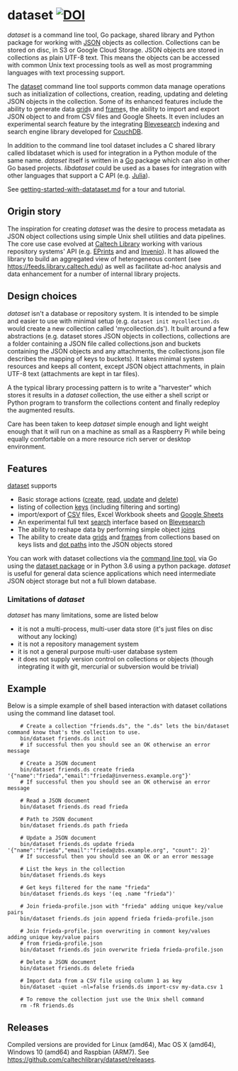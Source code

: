 
# dataset   [![DOI](https://data.caltech.edu/badge/79394591.svg)](https://data.caltech.edu/badge/latestdoi/79394591)

_dataset_ is a command line tool, Go package, shared library and Python package for working with [JSON](https://en.wikipedia.org/wiki/JSON) objects as collection. Collections can be stored on disc, in S3 or Google Cloud Storage.
JSON objects are stored in collections as plain UTF-8 text. This means the objects can be accessed with common Unix text processing tools as well as
most programming languages with text processing support. 

The [dataset](docs/dataset.html) command line tool supports common data manage operations such as initialization of collections, creation, reading, updating and deleting JSON objects in the collection. Some of its enhanced features include the ability to generate data [grid](docs/grid.html)s and [frame](docs/frame.html)s, the ability to import and export JSON object to and from CSV files and Google Sheets.  It even includes an experimental search feature by the integrating [Blevesearch](https://blevesearch.com) indexing and search engine library developed for [CouchDB](http://couchdb.apache.org/).

In addition to the command line tool dataset includes a C shared library called libdataset which is used for integration in a Python module of the same name.  _dataset_ itself is written in a [Go](https://golang.org) package which can also in other Go based projects.  _libdataset_ could be used as a bases for integration with other languages that support a C API (e.g. [Julia](https://julialang.org/)).

See [getting-started-with-datataset.md](how-to/getting-started-with-dataset.html) for a tour and tutorial.


## Origin story

The inspiration for creating _dataset_ was the desire to process metadata as JSON object collections using simple Unix shell utilities and data pipelines. The core use case evolved at [Caltech Library](https://library.caltech.edu) working with various repository systems' API (e.g. [EPrints](https://en.wikipedia.org/wiki/EPrints) and and [Invenio](https://en.wikipedia.org/wiki/Invenio)). It has allowed the library to build an aggregated view of heterogeneous content (see https://feeds.library.caltech.edu) as well as facilitate ad-hoc analysis and data enhancement for a number of internal library projects.


## Design choices

_dataset_ isn't a database or repository system. It is intended to be simple and easier to use with minimal setup (e.g. `dataset init mycollection.ds` would create a new collection called 'mycollection.ds').  It built around a few abstractions (e.g. dataset stores JSON objects in collections, collections are a folder containing a JSON file called collections.json and buckets containing the JSON objects and any attachments, the collections.json file describes the mapping of keys to buckets).  It takes minimal system resources
and keeps all content, except JSON object attachments, in plain UTF-8 text (attachments are kept in tar files).

A the typical library processing pattern is to write a "harvester" which stores it results in a _dataset_ collection, the use either a shell script or Python program to transform the collections content and finally redeploy the augmented results.

Care has been taken to keep _dataset_ simple enough and light weight enough that it will run on a machine as small as a Raspberry Pi while being equally comfortable on a more resource rich server or desktop environment.


## Features

[dataset](docs/dataset) supports 

- Basic storage actions ([create](docs/create.html), [read](docs/read.html), [update](docs/update.html) and [delete](docs/delete.html))
- listing of collection [keys](docs/keys.html) (including filtering and sorting)
- import/export  of [CSV](how-to/import-csv-rows-as-json-documents.html) files, Excel Workbook sheets and [Google Sheets](how-to/gsheet-integration.html)
- An experimental full text [search](how-to/searchable-datasets.html) interface based on [Blevesearch](https://blevesearch.com)
- The ability to reshape data by performing simple object [joins](docs/join.html)
- The ability to create data [grids](docs/grid.html) and [frames](docs/frame.html) from collections based 
  on keys lists and [dot paths](docs/dotpath.html) into the JSON objects stored

You can work with dataset collections via the [command line tool](docs/dataset.html), via Go using the 
[dataset package](https://godoc.org/github.com/caltechlibrary/dataset) or in
Python 3.6 using a python package.  _dataset_ is useful for general data science applications which 
need intermediate JSON object storage but not a full blown database.


### Limitations of _dataset_

_dataset_ has many limitations, some are listed below

- it is not a multi-process, multi-user data store (it's just files on disc without any locking)
- it is not a repository management system
- it is not a general purpose multi-user database system
- it does not supply version control on collections or objects (though integrating it with git, mercurial or subversion would be trivial)


## Example

Below is a simple example of shell based interaction with dataset collations using the command line dataset tool.

```shell
    # Create a collection "friends.ds", the ".ds" lets the bin/dataset command know that's the collection to use. 
    bin/dataset friends.ds init
    # if successful then you should see an OK otherwise an error message

    # Create a JSON document 
    bin/dataset friends.ds create frieda '{"name":"frieda","email":"frieda@inverness.example.org"}'
    # If successful then you should see an OK otherwise an error message

    # Read a JSON document
    bin/dataset friends.ds read frieda
    
    # Path to JSON document
    bin/dataset friends.ds path frieda

    # Update a JSON document
    bin/dataset friends.ds update frieda '{"name":"frieda","email":"frieda@zbs.example.org", "count": 2}'
    # If successful then you should see an OK or an error message

    # List the keys in the collection
    bin/dataset friends.ds keys

    # Get keys filtered for the name "frieda"
    bin/dataset friends.ds keys '(eq .name "frieda")'

    # Join frieda-profile.json with "frieda" adding unique key/value pairs
    bin/dataset friends.ds join append frieda frieda-profile.json

    # Join frieda-profile.json overwriting in commont key/values adding unique key/value pairs
    # from frieda-profile.json
    bin/dataset friends.ds join overwrite frieda frieda-profile.json

    # Delete a JSON document
    bin/dataset friends.ds delete frieda

    # Import data from a CSV file using column 1 as key
    bin/dataset -quiet -nl=false friends.ds import-csv my-data.csv 1

    # To remove the collection just use the Unix shell command
    rm -fR friends.ds
```

## Releases

Compiled versions are provided for Linux (amd64), Mac OS X (amd64), Windows 10 (amd64) and Raspbian (ARM7). 
See https://github.com/caltechlibrary/dataset/releases.

